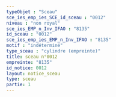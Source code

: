 ```yaml
---
typeObjet : "Sceau"
sce_ies_emp_ies_SCE_id_sceau : "0012"
niveau : "non royal"
sce_ies_EMP_n_Inv_IFAO : "8135"
id_sceau : "0012"
sce_ies_emp_ies_EMP_n_Inv_IFAO : "8135"
motif : "indéterminé"
type_sceau : "cylindre (empreinte)"
title: sceau n°0012
empreinte: "8135"
id_notice: 0012
layout: notice_sceau
type: sceau
partie: 1
---
```

